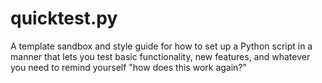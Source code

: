 # quicktest.py
A template sandbox and style guide for how to set up a Python script in a manner that lets you test basic functionality, new features, and whatever you need to remind yourself "how does this work again?"
